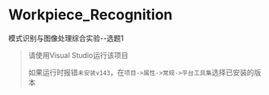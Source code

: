 # Workpiece_Recognition
模式识别与图像处理综合实验--选题1

> 请使用Visual Studio运行该项目
> 
> 如果运行时报错`未安装v143`，在`项目->属性->常规->平台工具集`选择已安装的版本
